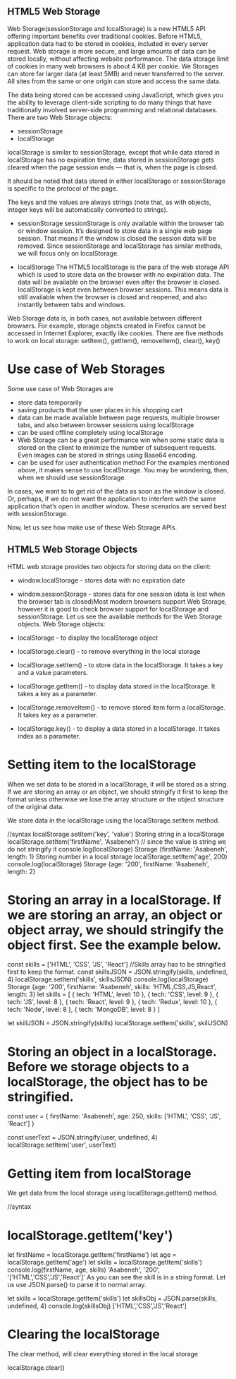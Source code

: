 ## HTML5 Web Storage

Web Storage(sessionStorage and localStorage) is a new HTML5 API offering important benefits over traditional cookies. Before HTML5, application data had to be stored in cookies, included in every server request. Web storage is more secure, and large amounts of data can be stored locally, without affecting website performance. The data storage limit of cookies in many web browsers is about 4 KB per cookie. We Storages can store far larger data (at least 5MB) and never transferred to the server. All sites from the same or one origin can store and access the same data.

The data being stored can be accessed using JavaScript, which gives you the ability to leverage client-side scripting to do many things that have traditionally involved server-side programming and relational databases. There are two Web Storage objects:

- sessionStorage
- localStorage

localStorage is similar to sessionStorage, except that while data stored in localStorage has no expiration time, data stored in sessionStorage gets cleared when the page session ends — that is, when the page is closed.

It should be noted that data stored in either localStorage or sessionStorage is specific to the protocol of the page.

The keys and the values are always strings (note that, as with objects, integer keys will be automatically converted to strings).

- sessionStorage
  sessionStorage is only available within the browser tab or window session. It’s designed to store data in a single web page session. That means if the window is closed the session data will be removed. Since sessionStorage and localStorage has similar methods, we will focus only on localStorage.

- localStorage
  The HTML5 localStorage is the para of the web storage API which is used to store data on the browser with no expiration data. The data will be available on the browser even after the browser is closed. localStorage is kept even between browser sessions. This means data is still available when the browser is closed and reopened, and also instantly between tabs and windows.

Web Storage data is, in both cases, not available between different browsers. For example, storage objects created in Firefox cannot be accessed in Internet Explorer, exactly like cookies. There are five methods to work on local storage: setItem(), getItem(), removeItem(), clear(), key()

# Use case of Web Storages

Some use case of Web Storages are

- store data temporarily
- saving products that the user places in his shopping cart
- data can be made available between page requests, multiple browser tabs, and also between browser sessions using localStorage
- can be used offline completely using localStorage
- Web Storage can be a great performance win when some static data is stored on the client to minimize the number of subsequent requests. Even images can be stored in strings using Base64 encoding.
- can be used for user authentication method
  For the examples mentioned above, it makes sense to use localStorage. You may be wondering, then, when we should use sessionStorage.

In cases, we want to to get rid of the data as soon as the window is closed. Or, perhaps, if we do not want the application to interfere with the same application that’s open in another window. These scenarios are served best with sessionStorage.

Now, let us see how make use of these Web Storage APIs.

## HTML5 Web Storage Objects

HTML web storage provides two objects for storing data on the client:

- window.localStorage - stores data with no expiration date
- window.sessionStorage - stores data for one session (data is lost when the browser tab is closed)Most modern browsers support Web Storage, however it is good to check browser support for localStorage and sessionStorage. Let us see the available methods for the Web Storage objects.
  Web Storage objects:

- localStorage - to display the localStorage object
- localStorage.clear() - to remove everything in the local storage
- localStorage.setItem() - to store data in the localStorage. It takes a key and a value parameters.
- localStorage.getItem() - to display data stored in the localStorage. It takes a key as a parameter.
- localStorage.removeItem() - to remove stored item form a localStorage. It takes key as a parameter.
- localStorage.key() - to display a data stored in a localStorage. It takes index as a parameter.

# Setting item to the localStorage

When we set data to be stored in a localStorage, it will be stored as a string. If we are storing an array or an object, we should stringify it first to keep the format unless otherwise we lose the array structure or the object structure of the original data.

We store data in the localStorage using the localStorage.setItem method.

//syntax
localStorage.setItem('key', 'value')
Storing string in a localStorage
localStorage.setItem('firstName', 'Asabeneh') // since the value is string we do not stringify it
console.log(localStorage)
Storage {firstName: 'Asabeneh', length: 1}
Storing number in a local storage
localStorage.setItem('age', 200)
console.log(localStorage)
Storage {age: '200', firstName: 'Asabeneh', length: 2}

# Storing an array in a localStorage. If we are storing an array, an object or object array, we should stringify the object first. See the example below.

const skills = ['HTML', 'CSS', 'JS', 'React']
//Skills array has to be stringified first to keep the format.
const skillsJSON = JSON.stringify(skills, undefined, 4)
localStorage.setItem('skills', skillsJSON)
console.log(localStorage)
Storage {age: '200', firstName: 'Asabeneh', skills: 'HTML,CSS,JS,React', length: 3}
let skills = [
{ tech: 'HTML', level: 10 },
{ tech: 'CSS', level: 9 },
{ tech: 'JS', level: 8 },
{ tech: 'React', level: 9 },
{ tech: 'Redux', level: 10 },
{ tech: 'Node', level: 8 },
{ tech: 'MongoDB', level: 8 }
]

let skillJSON = JSON.stringify(skills)
localStorage.setItem('skills', skillJSON)

# Storing an object in a localStorage. Before we storage objects to a localStorage, the object has to be stringified.

const user = {
firstName: 'Asabeneh',
age: 250,
skills: ['HTML', 'CSS', 'JS', 'React']
}

const userText = JSON.stringify(user, undefined, 4)
localStorage.setItem('user', userText)

# Getting item from localStorage

We get data from the local storage using localStorage.getItem() method.

//syntax

# localStorage.getItem('key')

let firstName = localStorage.getItem('firstName')
let age = localStorage.getItem('age')
let skills = localStorage.getItem('skills')
console.log(firstName, age, skills)
'Asabeneh', '200', '['HTML','CSS','JS','React']'
As you can see the skill is in a string format. Let us use JSON.parse() to parse it to normal array.

let skills = localStorage.getItem('skills')
let skillsObj = JSON.parse(skills, undefined, 4)
console.log(skillsObj)
['HTML','CSS','JS','React']

# Clearing the localStorage

The clear method, will clear everything stored in the local storage

localStorage.clear()
